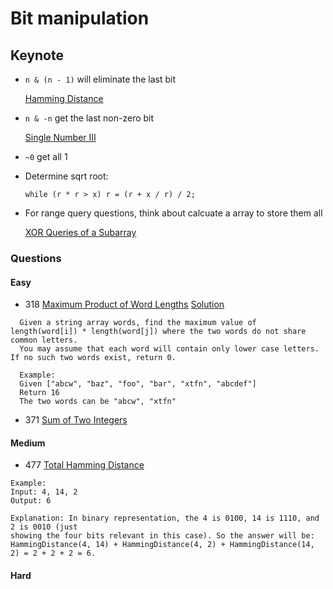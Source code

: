 # Bit manipulation

## Keynote

- `n & (n - 1)` will eliminate the last bit 

  [Hamming Distance](https://discuss.leetcode.com/topic/72317/java-solution)

- `n & -n` get the last non-zero bit

  [Single Number III](https://leetcode.com/problems/single-number-iii/description/)
- `~0` get all 1
- Determine sqrt root:

  ```while (r * r > x) r = (r + x / r) / 2;```

- For range query questions, think about calcuate a array to store them all

  [XOR Queries of a Subarray](https://leetcode.com/problems/xor-queries-of-a-subarray/)

### Questions

#### Easy 
- 318 [Maximum Product of Word Lengths](https://leetcode.com/problems/maximum-product-of-word-lengths) [Solution](https://github.com/jiguan/LeetCode/blob/master/test/com/leetcode/bit/MaximumProductofWordLengths.java)
```  
  Given a string array words, find the maximum value of length(word[i]) * length(word[j]) where the two words do not share common letters. 
  You may assume that each word will contain only lower case letters. If no such two words exist, return 0.
  
  Example:
  Given ["abcw", "baz", "foo", "bar", "xtfn", "abcdef"]
  Return 16
  The two words can be "abcw", "xtfn"
```

 - 371 [Sum of Two Integers](https://leetcode.com/problems/sum-of-two-integers/description/)
#### Medium
 - 477 [Total Hamming Distance](https://leetcode.com/problems/total-hamming-distance/discuss/)
```
Example:
Input: 4, 14, 2
Output: 6

Explanation: In binary representation, the 4 is 0100, 14 is 1110, and 2 is 0010 (just
showing the four bits relevant in this case). So the answer will be:
HammingDistance(4, 14) + HammingDistance(4, 2) + HammingDistance(14, 2) = 2 + 2 + 2 = 6.
```
#### Hard
  
